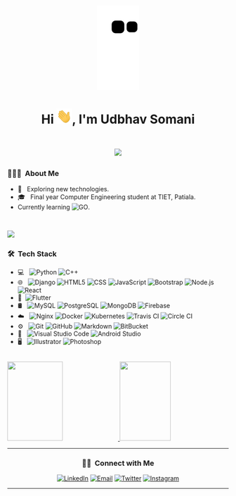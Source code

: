 <div align="center">
  <img alt="snake eating my contribution" src="https://github.com/udbhavsomani/udbhavsomani/blob/output/github-contribution-grid-snake.svg">
  <br>
</div>

<h1 align="center">Hi <img width="35" src="https://github.com/1999AZZAR/1999AZZAR/blob/main/resources/img/waving.gif">, I'm Udbhav Somani</h1>

<h1 align="center">
    <img src="https://readme-typing-svg.herokuapp.com/?lines=SDE+Intern+@JPMC;Web+Developer;DevOps+Enthusiast;B.E.+Computer+Engineering+@TIET&center=true&size=20">
</h1>

<h3>👨🏻‍💻 &nbsp;About Me </h3>

- 🤔 &nbsp; Exploring new technologies.
- 🎓 &nbsp; Final year Computer Engineering student at TIET, Patiala.
- Currently learning ![GO](https://img.shields.io/badge/-GO-333333?style=flat&logo=GO).

<br />
<p>
<img src="https://visitor-badge.laobi.icu/badge?page_id=udbhavsomani" id="counter">
</p>

<h3> 🛠 &nbsp;Tech Stack</h3>

- 💻 &nbsp;
  ![Python](https://img.shields.io/badge/-Python-333333?style=flat&logo=python)
  ![C++](https://img.shields.io/badge/-C/C++-333333?style=flat&logo=C%2B%2B&logoColor=00599C)
- 🌐 &nbsp;
  ![Django](https://img.shields.io/badge/-Django-333333?style=flat&logo=Django)
  ![HTML5](https://img.shields.io/badge/-HTML5-333333?style=flat&logo=HTML5)
  ![CSS](https://img.shields.io/badge/-CSS-333333?style=flat&logo=CSS3&logoColor=1572B6)
  ![JavaScript](https://img.shields.io/badge/-JavaScript-333333?style=flat&logo=javascript)
  ![Bootstrap](https://img.shields.io/badge/-Bootstrap-333333?style=flat&logo=bootstrap&logoColor=563D7C)
  ![Node.js](https://img.shields.io/badge/-Node.js-333333?style=flat&logo=node.js)
  ![React](https://img.shields.io/badge/-React-333333?style=flat&logo=react)
- 📱&nbsp;
  ![Flutter](https://img.shields.io/badge/-Flutter-333333?style=flat&logo=flutter)
- 🛢 &nbsp;
  ![MySQL](https://img.shields.io/badge/-MySQL-333333?style=flat&logo=mysql)
  ![PostgreSQL](https://img.shields.io/badge/-PostgreSQL-333333?style=flat&logo=postgresql)
  ![MongoDB](https://img.shields.io/badge/-MongoDB-333333?style=flat&logo=mongodb)
  ![Firebase](https://img.shields.io/badge/-Firebase-333333?style=flat&logo=firebase)
- ☁️ &nbsp;
  ![Nginx](https://img.shields.io/badge/-Nginx-333333?style=flat&logo=nginx)
  ![Docker](https://img.shields.io/badge/-Docker-333333?style=flat&logo=docker)
  ![Kubernetes](https://img.shields.io/badge/-Kubernetes-333333?style=flat&logo=kubernetes)
  ![Travis CI](https://img.shields.io/badge/-Travis%20CI-333333?style=flat&logo=travis)
  ![Circle CI](https://img.shields.io/badge/-Circle%20CI-333333?style=flat&logo=circleci)
- ⚙️ &nbsp;
  ![Git](https://img.shields.io/badge/-Git-333333?style=flat&logo=git)
  ![GitHub](https://img.shields.io/badge/-GitHub-333333?style=flat&logo=github)
  ![Markdown](https://img.shields.io/badge/-Markdown-333333?style=flat&logo=markdown)
  ![BitBucket](https://img.shields.io/badge/-Bitbucket-333333?logo=bitbucket)
- 🔧 &nbsp;
  ![Visual Studio Code](https://img.shields.io/badge/-Visual%20Studio%20Code-333333?style=flat&logo=visual-studio-code&logoColor=007ACC)
  ![Android Studio](https://img.shields.io/badge/Android%20Studio-333333?style=flat&logo=androidstudio)
- 🖥 &nbsp;
  ![Illustrator](https://img.shields.io/badge/-Illustrator-333333?style=flat&logo=adobe-illustrator)
  ![Photoshop](https://img.shields.io/badge/-Photoshop-333333?style=flat&logo=adobe-photoshop)

<br/>

<a href="https://github.com/udbhavsomani">
  <img height="180em" width="50%" src="https://github-readme-stats.vercel.app/api?username=udbhavsomani&theme=radical&show_icons=true&count_private=true&include_all_commits=true" />
  <img height="180em" width="48%" src="https://github-readme-stats.vercel.app/api/top-langs/?username=udbhavsomani&theme=radical&layout=compact" />
</a>

<br/>
<hr />

<h3 align="center"> 🤝🏻 &nbsp;Connect with Me </h3>

<p align="center">
<a href="https://www.linkedin.com/in/udbhavsomani/"><img alt="LinkedIn" src="https://img.shields.io/badge/LinkedIn-udbhavsomani-blue?style=flat-square&logo=linkedin"></a>
<a href="mailto:usomani_be19@thapar.edu"><img alt="Email" src="https://img.shields.io/badge/Email-usomani_be19@thapar.edu-blue?style=flat-square&logo=gmail"></a>
<a href="https://www.twitter.com/udbhavsomani/"><img alt="Twitter" src="https://img.shields.io/badge/Twitter-udbhavsomani-blue?style=flat-square&logo=twitter"></a>
<a href="https://www.instagram.com/udbhavsomani/"><img alt="Instagram" src="https://img.shields.io/badge/Instagram-udbhavsomani-blue?style=flat-square&logo=instagram"></a>
</p>
<hr />
<br />
 

